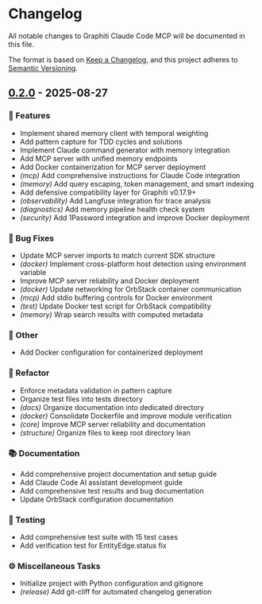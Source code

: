 # Changelog

All notable changes to Graphiti Claude Code MCP will be documented in this file.

The format is based on [Keep a Changelog](https://keepachangelog.com/en/1.0.0/),
and this project adheres to [Semantic Versioning](https://semver.org/spec/v2.0.0.html).
## [0.2.0](https://github.com/yourusername/graphiti-claude-code-mcp/compare/..v0.2.0) - 2025-08-27


### 🚀 Features

- Implement shared memory client with temporal weighting
- Add pattern capture for TDD cycles and solutions
- Implement Claude command generator with memory integration
- Add MCP server with unified memory endpoints
- Add Docker containerization for MCP server deployment
- *(mcp)* Add comprehensive instructions for Claude Code integration
- *(memory)* Add query escaping, token management, and smart indexing
- Add defensive compatibility layer for Graphiti v0.17.9+
- *(observability)* Add Langfuse integration for trace analysis
- *(diagnostics)* Add memory pipeline health check system
- *(security)* Add 1Password integration and improve Docker deployment

### 🐛 Bug Fixes

- Update MCP server imports to match current SDK structure
- *(docker)* Implement cross-platform host detection using environment variable
- Improve MCP server reliability and Docker deployment
- *(docker)* Update networking for OrbStack container communication
- *(mcp)* Add stdio buffering controls for Docker environment
- *(test)* Update Docker test script for OrbStack compatibility
- *(memory)* Wrap search results with computed metadata

### 💼 Other

- Add Docker configuration for containerized deployment

### 🚜 Refactor

- Enforce metadata validation in pattern capture
- Organize test files into tests directory
- *(docs)* Organize documentation into dedicated directory
- *(docker)* Consolidate Dockerfile and improve module verification
- *(core)* Improve MCP server reliability and documentation
- *(structure)* Organize files to keep root directory lean

### 📚 Documentation

- Add comprehensive project documentation and setup guide
- Add Claude Code AI assistant development guide
- Add comprehensive test results and bug documentation
- Update OrbStack configuration documentation

### 🧪 Testing

- Add comprehensive test suite with 15 test cases
- Add verification test for EntityEdge.status fix

### ⚙️ Miscellaneous Tasks

- Initialize project with Python configuration and gitignore
- *(release)* Add git-cliff for automated changelog generation
<!-- generated by git-cliff -->
